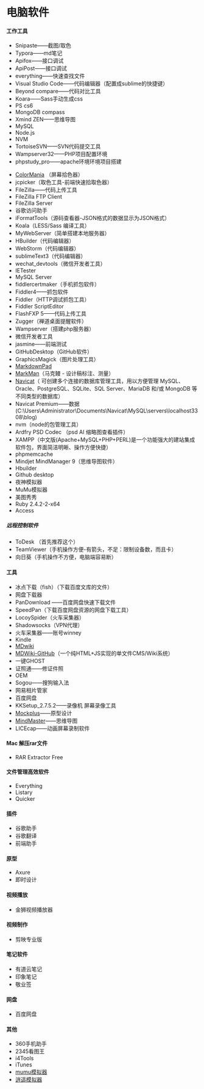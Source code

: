 # 电脑软件

#### 工作工具

- Snipaste——截图/取色
- Typora——md笔记
- Apifox——接口调试
- ApiPost——接口调试
- everything——快速查找文件
- Visual Studio Code——代码编辑器（配置成sublime的快捷键）
- Beyond compare——代码对比工具
- Koara——Sass手动生成css
- PS cs6
- MongoDB compass
- Xmind ZEN——思维导图
- MySQL
- Node.js
- NVM
- TortoiseSVN——SVN代码提交工具
- Wampserver32——PHP项目配置环境
- phpstudy_pro——apache环境环境项目搭建

* [ColorMania](https://colormania.en.softonic.com) （屏幕拾色器）
* jcpicker（取色工具-前端快速拾取色器）
* FileZilla——代码上传工具
* FileZilla FTP Client
* FileZilla Server
* 谷歌访问助手
* iFormatTools（源码查看器-JSON格式的数据显示为JSON格式）
* Koala（LESS/Sass 编译工具）
* MyWebServer（简单搭建本地服务器）
* HBuilder（代码编辑器）
* WebStorm（代码编辑器）
* sublimeText3（代码编辑器）
* wechat_devtools（微信开发者工具）
* IETester
* MySQL Server 
* fiddlercertmaker（手机抓包软件）
* Fiddler4——抓包软件
* Fiddler（HTTP调试抓包工具）
* Fiddler ScriptEditor
* FlashFXP 5——代码上传工具
* Zugger（禅道桌面提醒软件）
* Wampserver（搭建php服务器）
* 微信开发者工具
* jasmine——前端测试
* GitHubDesktop（GitHub软件）
* GraphicsMagick（图片处理工具）
* [MarkdownPad](http://markdownpad.com)
* [MarkMan](http://www.getmarkman.com)（马克鳗 - 设计稿标注、测量）
* [Navicat](https://www.navicat.com.cn)（	可创建多个连接的数据库管理工具，用以方便管理 MySQL、Oracle、PostgreSQL、SQLite、SQL Server、MariaDB 和/或 MongoDB 等不同类型的数据库）
* Navicat Premium——数据(C:\Users\Administrator\Documents\Navicat\MySQL\servers\localhost3308\blog)
* nvm（node的包管理工具）
* Ardfry PSD Codec （psd AI 缩略图查看插件）
* XAMPP（中文版(Apache+MySQL+PHP+PERL)是一个功能强大的建站集成软件包，界面简洁明晰、操作方便快捷）
* phpmemcache
* Mindjet MindManager 9（思维导图软件）
* Hbuilder
* Github desktop
* 夜神模拟器
* MuMu模拟器
* 美图秀秀
* Ruby 2.4.2-2-x64
* Access

##### 远程控制软件

* ToDesk （首先推荐这个）
* TeamViewer（手机操作方便-有箭头，不足：限制设备数，而且卡）
* 向日葵（手机操作不方便，电脑端容易断）

#### 工具

* 冰点下载（fish）（下载百度文库的文件）
* 网盘下载器
* PanDownload   ——百度网盘快速下载文件
* SpeedPan（下载百度网盘资源的网盘下载工具）
* LocoySpider（火车采集器）
* Shadowsocks（VPN代理）
* 火车采集器——账号winney
* Kindle
* [MDwiki](http://dynalon.github.io/mdwiki/#!index.md)
* [MDWiki-GitHub](https://github.com/mouyase/MDWiki)（一个纯HTML+JS实现的单文件CMS/Wiki系统）
* 一键GHOST
* 证照通——修证件照
* OEM
* Sogou——搜狗输入法
* 网易相片管家
* 百度网盘
* KKSetup_2.7.5.2——录像机   屏幕录像工具
* [Mockplus](https://www.mockplus.cn/?home=1)——原型设计   
* [MindMaster]( http://www.edrawsoft.cn/mindmaster/)——思维导图  
* LICEcap——动画屏幕录制软件

#### Mac 解压rar文件

- RAR Extractor Free 

#### 文件管理高效软件

- Everything
- Listary
- Quicker 

#### 插件

- 谷歌助手
- 谷歌翻译
- 前端助手

#### 原型

- Axure 
- 即时设计



#### 视频播放

- 金狮视频播放器

#### 视频制作

- 剪映专业版

#### 笔记软件

- 有道云笔记
- 印象笔记
- 敬业签

#### 网盘

- 百度网盘



#### 其他

- 360手机助手
- 2345看图王
- i4Tools
- iTunes
- [mumu模拟器](https://mumu.163.com/)
- [逍遥模拟器](https://www.xyaz.cn/)

